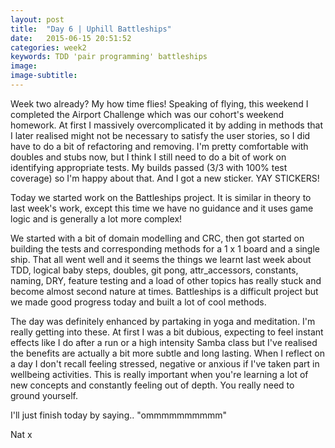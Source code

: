 ```yaml
---
layout: post
title:  "Day 6 | Uphill Battleships"
date:   2015-06-15 20:51:52
categories: week2 
keywords: TDD 'pair programming' battleships
image: 
image-subtitle:
---
```


Week two already? My how time flies! Speaking of flying, this weekend I completed the Airport Challenge which was our cohort's weekend homework. At first I massively overcomplicated it by adding in methods that I later realised might not be necessary to satisfy the user stories, so I did have to do a bit of refactoring and removing. I'm pretty comfortable with doubles and stubs now, but I think I still need to do a bit of work on identifying appropriate tests. My builds passed (3/3 with 100% test coverage) so I'm happy about that. And I got a new sticker. YAY STICKERS!

Today we started work on the Battleships project. It is similar in theory to last week's work, except this time we have no guidance and it uses game logic and is generally a lot more complex! 

We started with a bit of domain modelling and CRC, then got started on building the tests and corresponding methods for a 1 x 1 board and a single ship. That all went well and it seems the things we learnt last week about TDD, logical baby steps, doubles, git pong, attr_accessors, constants, naming, DRY, feature testing and a load of other topics has really stuck and become almost second nature at times. Battleships is a difficult project but we made good progress today and built a lot of cool methods.

The day was definitely enhanced by partaking in yoga and meditation. I'm really getting into these. At first I was a bit dubious, expecting to feel instant effects like I do after a run or a high intensity Samba class but I've realised the benefits are actually a bit more subtle and long lasting. When I reflect on a day I don't recall feeling stressed, negative or anxious if I've taken part in wellbeing activities. This is really important when you're learning a lot of new concepts and constantly feeling out of depth. You really need to ground yourself.

I'll just finish today by saying.. "ommmmmmmmmm"

Nat x
